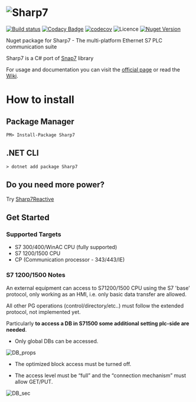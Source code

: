 # ![Sharp7](https://raw.githubusercontent.com/fbarresi/sharp7/master/doc/images/logo.jpg)

[![Build status](https://ci.appveyor.com/api/projects/status/2i77qfjjq8aep50b?svg=true)](https://ci.appveyor.com/project/fbarresi/sharp7)
[![Codacy Badge](https://api.codacy.com/project/badge/Grade/4ff75e759a66416a84052769a71b70c6)](https://www.codacy.com/manual/fbarresi/Sharp7?utm_source=github.com&amp;utm_medium=referral&amp;utm_content=fbarresi/Sharp7&amp;utm_campaign=Badge_Grade)
[![codecov](https://codecov.io/gh/fbarresi/Sharp7/branch/master/graph/badge.svg)](https://codecov.io/gh/fbarresi/Sharp7)
![Licence](https://img.shields.io/github/license/fbarresi/sharp7.svg)
[![Nuget Version](https://img.shields.io/nuget/v/Sharp7.svg)](https://www.nuget.org/packages/Sharp7/)

Nuget package for Sharp7 - The multi-platform Ethernet S7 PLC communication suite

Sharp7 is a C# port of [Snap7](http://snap7.sourceforge.net) library

For usage and documentation you can visit the [official page](http://snap7.sourceforge.net)
or read the [Wiki](https://github.com/fbarresi/Sharp7/wiki).

# How to install

## Package Manager
```
PM> Install-Package Sharp7
```
 
## .NET CLI
```
> dotnet add package Sharp7
```

## Do you need more power?

Try [Sharp7Reactive](https://github.com/evopro-ag/Sharp7Reactive)

## Get Started

### Supported Targets
- S7 300/400/WinAC CPU (fully supported)
- S7 1200/1500 CPU
- CP (Communication processor - 343/443/IE)

### S7 1200/1500 Notes

An external equipment can access to S71200/1500 CPU using the S7 'base' protocol, only working as an HMI, i.e. only basic data transfer are allowed.

All other PG operations (control/directory/etc..) must follow the extended protocol, not implemented yet.

Particularly **to access a DB in S71500 some additional setting plc-side are needed**.

- Only global DBs can be accessed.

![DB_props](http://snap7.sourceforge.net/snap7_client_file/db_1500.bmp)

- The optimized block access must be turned off.

- The access level must be “full” and the “connection mechanism” must allow GET/PUT.

![DB_sec](http://snap7.sourceforge.net/snap7_client_file/cpu_1500.bmp)